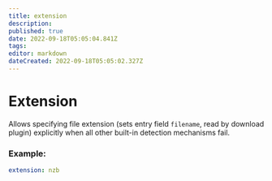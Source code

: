 ```yaml
---
title: extension
description: 
published: true
date: 2022-09-18T05:05:04.841Z
tags: 
editor: markdown
dateCreated: 2022-09-18T05:05:02.327Z
---
```


# Extension
Allows specifying file extension (sets entry field `filename`, read by download plugin) explicitly when all other built-in detection mechanisms fail.

### Example:

```yaml
extension: nzb
```
